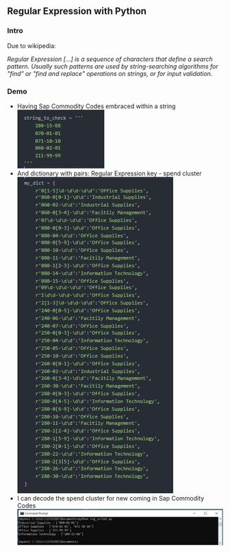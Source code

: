 <h2>Regular Expression with Python</h2>
<h3>Intro</h3>
<p>Due to wikipedia:</p>
<p><i>Regular Expression [...] is a sequence of characters that define a search pattern. Usually such patterns are used by string-searching algorithms for "find" or "find and replace" operations on strings, or for input validation.</i></p>
<h3>Demo</h3>
<ul>
  <li>Having Sap Commodity Codes embraced within a string</li>
  <div><img src="images/string.JPG"></div>
  <li>And dictionary with pairs: Regular Expression key - spend cluster</li>
  <div><img src="images/re.JPG"></div>
  <li>I can decode the spend cluster for new coming in Sap Commodity Codes</li>
  <div><img src="images/outcome.jpg"></div>
</ul>


